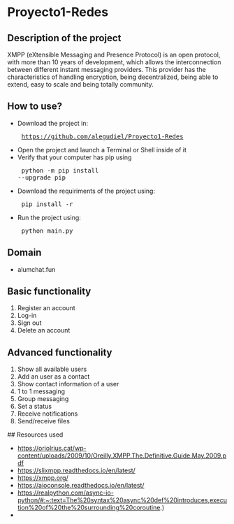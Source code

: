 # Proyecto1-Redes

## Description of the project
XMPP (eXtensible Messaging and Presence Protocol) is an open protocol, with more than 10 years of development, which allows the interconnection between different instant messaging providers. This provider has the characteristics of handling encryption, being decentralized, being able to extend, easy to scale and being totally community.


## How to use?
* Download the project in: <pre> https://github.com/alegudiel/Proyecto1-Redes </pre>
* Open the project and launch a Terminal or Shell inside of it
* Verify that your computer has pip using <pre> python -m pip install --upgrade pip </pre>
* Download the requiriments of the project using: <pre> pip install -r </pre>
* Run the project using: <pre> python main.py </pre>

## Domain
* alumchat.fun


## Basic functionality
1. Register an account
2. Log-in
3. Sign out
4. Delete an account


## Advanced functionality
1. Show all available users
2. Add an user as a contact
3. Show contact information of a user
4. 1 to 1 messaging
5. Group messaging
6. Set a status
7. Receive notifications
8. Send/receive files


## Resources used
* https://oriolrius.cat/wp-content/uploads/2009/10/Oreilly.XMPP.The.Definitive.Guide.May.2009.pdf
* https://slixmpp.readthedocs.io/en/latest/
* https://xmpp.org/
* https://aioconsole.readthedocs.io/en/latest/
* https://realpython.com/async-io-python/#:~:text=The%20syntax%20async%20def%20introduces,execution%20of%20the%20surrounding%20coroutine.)
* 